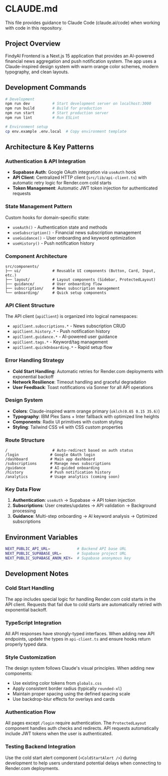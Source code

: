 # CLAUDE.md

This file provides guidance to Claude Code (claude.ai/code) when working with code in this repository.

## Project Overview

FindyAI Frontend is a Next.js 15 application that provides an AI-powered financial news aggregation and push notification system. The app uses a Claude-inspired design system with warm orange color schemes, modern typography, and clean layouts.

## Development Commands

```bash
# Development
npm run dev          # Start development server on localhost:3000
npm run build        # Build for production
npm run start        # Start production server
npm run lint         # Run ESLint

# Environment setup
cp env.example .env.local  # Copy environment template
```

## Architecture & Key Patterns

### Authentication & API Integration
- **Supabase Auth**: Google OAuth integration via `useAuth` hook
- **API Client**: Centralized HTTP client (`src/lib/api-client.ts`) with automatic retry logic for Render.com cold starts
- **Token Management**: Automatic JWT token injection for authenticated requests

### State Management Pattern
Custom hooks for domain-specific state:
- `useAuth()` - Authentication state and methods
- `useSubscription()` - Financial news subscription management
- `useGuidance()` - User onboarding and keyword optimization
- `useHistory()` - Push notification history

### Component Architecture
```
src/components/
├── ui/              # Reusable UI components (Button, Card, Input, etc.)
├── layout/          # Layout components (Sidebar, ProtectedLayout)
├── guidance/        # User onboarding flow
├── subscription/    # News subscription management
└── onboarding/      # Quick setup components
```

### API Client Structure
The API client (`apiClient`) is organized into logical namespaces:
- `apiClient.subscriptions.*` - News subscription CRUD
- `apiClient.history.*` - Push notification history
- `apiClient.guidance.*` - AI-powered user guidance
- `apiClient.tags.*` - Keyword/tag management
- `apiClient.quickOnboarding.*` - Rapid setup flow

### Error Handling Strategy
- **Cold Start Handling**: Automatic retries for Render.com deployments with exponential backoff
- **Network Resilience**: Timeout handling and graceful degradation
- **User Feedback**: Toast notifications via Sonner for all API operations

### Design System
- **Colors**: Claude-inspired warm orange primary (`oklch(0.65 0.15 35.6)`)
- **Typography**: IBM Plex Sans + Inter fallback with optimized line heights
- **Components**: Radix UI primitives with custom styling
- **Styling**: Tailwind CSS v4 with CSS custom properties

### Route Structure
```
/                    # Auto-redirect based on auth status
/login              # Google OAuth login
/dashboard          # Main app dashboard
/subscriptions      # Manage news subscriptions
/guidance           # AI-guided onboarding
/history            # Push notification history
/analytics          # Usage analytics (coming soon)
```

### Key Data Flow
1. **Authentication**: `useAuth` → Supabase → API token injection
2. **Subscriptions**: User creates/updates → API validation → Background processing
3. **Guidance**: Multi-step onboarding → AI keyword analysis → Optimized subscriptions

## Environment Variables
```bash
NEXT_PUBLIC_API_URL=            # Backend API base URL
NEXT_PUBLIC_SUPABASE_URL=       # Supabase project URL  
NEXT_PUBLIC_SUPABASE_ANON_KEY=  # Supabase anonymous key
```

## Development Notes

### Cold Start Handling
The app includes special logic for handling Render.com cold starts in the API client. Requests that fail due to cold starts are automatically retried with exponential backoff.

### TypeScript Integration
All API responses have strongly-typed interfaces. When adding new API endpoints, update the types in `api-client.ts` and ensure hooks return properly typed data.

### Style Customization
The design system follows Claude's visual principles. When adding new components:
- Use existing color tokens from `globals.css`
- Apply consistent border radius (typically `rounded-xl`)
- Maintain proper spacing using the defined spacing scale
- Use backdrop-blur effects for overlays and cards

### Authentication Flow
All pages except `/login` require authentication. The `ProtectedLayout` component handles auth checks and redirects. API requests automatically include JWT tokens when the user is authenticated.

### Testing Backend Integration
Use the cold start alert component (`<ColdStartAlert />`) during development to help users understand potential delays when connecting to Render.com deployments.
